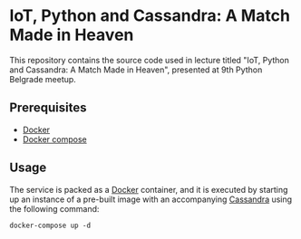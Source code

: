 # IoT, Python and Cassandra: A Match Made in Heaven

This repository contains the source code used in lecture titled "IoT, Python and Cassandra: A Match
Made in Heaven", presented at 9th Python Belgrade meetup.

## Prerequisites

- [Docker][www:docker]
- [Docker compose][www:docker-compose]

## Usage

The service is packed as a [Docker][www:docker] container, and it is executed by starting up an
instance of a pre-built image with an accompanying [Cassandra][www:cassandra] using the following
command:

```
docker-compose up -d
```

[www:cassandra]: http://cassandra.apache.org/
[www:docker]: https://www.docker.com
[www:docker-compose]: https://docs.docker.com/compose/
